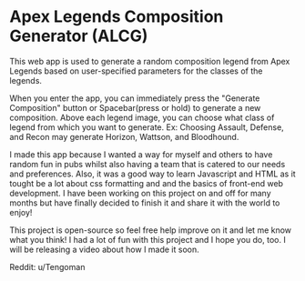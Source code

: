 # Apex Legends Composition Generator (ALCG)

This web app is used to generate a random composition legend from Apex Legends based on user-specified parameters for the classes of the legends.

When you enter the app, you can immediately press the "Generate Composition" button or Spacebar(press or hold) to generate a new composition. Above each legend image, you can choose what class of legend from which you want to generate. Ex: Choosing Assault, Defense, and Recon may generate Horizon, Wattson, and Bloodhound.

I made this app because I wanted a way for myself and others to have random fun in pubs whilst also having a team that is catered to our needs and preferences. Also, it was a good way to learn Javascript and HTML as it tought be a lot about css formatting and and the basics of front-end web development. I have been working on this project on and off for many months but have finally decided to finish it and share it with the world to enjoy!

This project is open-source so feel free help improve on it and let me know what you think! I had a lot of fun with this project and I hope you do, too. I will be releasing a video about how I made it soon.

Reddit: u/Tengoman
